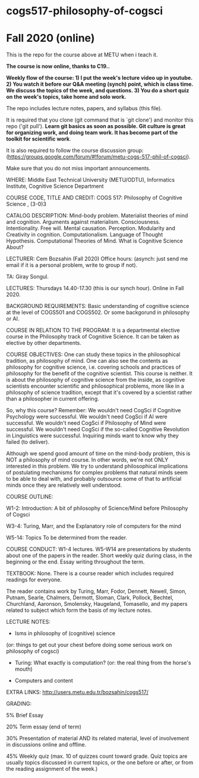 # cogs517-philosophy-of-cogsci

# Fall 2020 (online)

This is the repo for the course above at METU when i teach it.

<b> The course is now online, thanks to C19..

Weekly flow of the course: 1) I put the week's lecture video up in youtube. 2) You watch it before our Q&A meeting (synch) point, which is class time. We discuss the topics of the week, and questions. 3) You do a short quiz on the week's topics, take home and solo work.
</b>

The repo includes lecture notes, papers, and syllabus (this file).

It is required that you clone (git command that is `git clone') and monitor this repo ('git pull'). <b>Learn git basics  as soon as possible. Git culture is great for organizing work, and doing team work. It has become part of the toolkit for scientific work</b>. 

It is also required to follow the course discussion group: (https://groups.google.com/forum/#!forum/metu-cogs-517-phil-of-cogsci). 

Make sure that you do not miss important announcements.

WHERE: Middle East Technical University (METU/ODTU), Informatics Institute, Cognitive Science Department

COURSE CODE, TITLE AND CREDIT: COGS 517: Philosophy of Cognitive Science , (3-0)3

CATALOG DESCRIPTION: Mind-body problem. Materialist theories of mind and cognition. Arguments against materialism. Consciousness. Intentionality. Free will. Mental causation. Perception. Modularity and Creativity in cognition. Computationalism. Language of Thought Hypothesis. Computational Theories of Mind. What is Cognitive Science About?

LECTURER: Cem Bozsahin (Fall 2020) Office hours: (asynch: just send me email if it is a personal problem, write to group if not). 

TA: Giray Songul.

LECTURES: Thursdays 14.40-17.30 (this is our synch hour). Online in Fall 2020.

BACKGROUND REQUIREMENTS: Basic understanding of cognitive science at the level of COGS501 and COGS502. Or some backgorund in philosophy or AI.

COURSE IN RELATION TO THE PROGRAM: It is a departmental elective course in the Philosophy track of Cognitive Science. It can be taken as elective by other departments.

COURSE OBJECTIVES: One can study these topics in the philosophical tradition, as philosophy of mind. One can also see the contents as philosophy for cognitive science, i.e. covering schools and practices of philosophy for the benefit of the cognitive scientist. This course is neither. It is about the philosophy of cognitive science from the inside, as cognitive scientists encounter scientific and philosophical problems, more like in a philosophy of science tradition, except that it's covered by a scientist rather than a philosopher in current offering.

So, why this course? Remember: We wouldn't need CogSci if Cognitive Psychology were successful. We wouldn't need CogSci if AI were successful. We wouldn't need CogSci if Philosophy of Mind were successful. We wouldn't need CogSci if the so-called Cognitive Revolution in Linguistics were successful. Inquiring minds want to know why they failed (to deliver).

Although we spend good amount of time on the mind-body problem, this is NOT a philosophy of mind course. In other words, we're not
ONLY interested in this problem. We try to understand philosophical implications of postulating mechanisms for complex problems that natural minds seem to be able to deal with, and probably outsource some of that to artificial minds once they are relatively well understood.

COURSE OUTLINE: 

W1-2: Introduction: A bit of philosophy of Science/Mind before Philosophy of Cogsci

W3-4: Turing, Marr, and the Explanatory role of computers for the mind

W5-14: Topics To be determined from the reader.


COURSE CONDUCT: W1-4 lectures. W5-W14 are presentations by students about one of the papers in the reader. Short weekly quiz during class, in the beginning or the end. Essay writing throughout the term.

TEXTBOOK: None. There is a course reader which includes required readings for everyone.

The reader contains work by Turing, Marr, Fodor, Dennett, Newell, Simon, Putnam, Searle, Chalmers, Dermott, Sloman, Clark, Pollock,
Bechtel, Churchland, Aaronson, Smolensky, Haugeland, Tomasello, and my papers related to subject which form the basis of my lecture notes.

LECTURE NOTES:

- Isms in philosophy of (cognitive) science 

(or: things to get out your chest before doing some serious work on philosophy of cogsci)

- Turing: What exactly is computation? (or: the real thing from the horse's mouth)

- Computers and content

EXTRA LINKS: http://users.metu.edu.tr/bozsahin/cogs517/

GRADING:

5% Brief Essay 

20% Term essay (end of term)

30% Presentation of material AND its related material, level of involvement in discussions online and offline.

45% Weekly quiz (max. 10 of quizzes count toward grade. Quiz topics are usually topics discussed in current topics, or the one before or after, or from the reading assignment of the week.)
